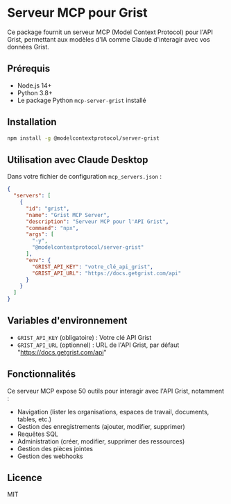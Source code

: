 # Serveur MCP pour Grist

Ce package fournit un serveur MCP (Model Context Protocol) pour l'API Grist, permettant aux modèles d'IA comme Claude d'interagir avec vos données Grist.

## Prérequis

- Node.js 14+
- Python 3.8+
- Le package Python `mcp-server-grist` installé

## Installation

```bash
npm install -g @modelcontextprotocol/server-grist
```

## Utilisation avec Claude Desktop

Dans votre fichier de configuration `mcp_servers.json` :

```json
{
  "servers": [
    {
      "id": "grist",
      "name": "Grist MCP Server",
      "description": "Serveur MCP pour l'API Grist",
      "command": "npx",
      "args": [
        "-y",
        "@modelcontextprotocol/server-grist"
      ],
      "env": {
        "GRIST_API_KEY": "votre_clé_api_grist",
        "GRIST_API_URL": "https://docs.getgrist.com/api"
      }
    }
  ]
}
```

## Variables d'environnement

- `GRIST_API_KEY` (obligatoire) : Votre clé API Grist
- `GRIST_API_URL` (optionnel) : URL de l'API Grist, par défaut "https://docs.getgrist.com/api"

## Fonctionnalités

Ce serveur MCP expose 50 outils pour interagir avec l'API Grist, notamment :

- Navigation (lister les organisations, espaces de travail, documents, tables, etc.)
- Gestion des enregistrements (ajouter, modifier, supprimer)
- Requêtes SQL
- Administration (créer, modifier, supprimer des ressources)
- Gestion des pièces jointes
- Gestion des webhooks

## Licence

MIT
